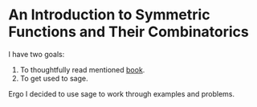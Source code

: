 # An Introduction to Symmetric Functions and Their Combinatorics

I have two goals:
1. To thoughtfully read mentioned [book](https://bookstore.ams.org/view?ProductCode=STML/91).
2. To get used to sage.

Ergo I decided to use sage to work through examples and problems.

